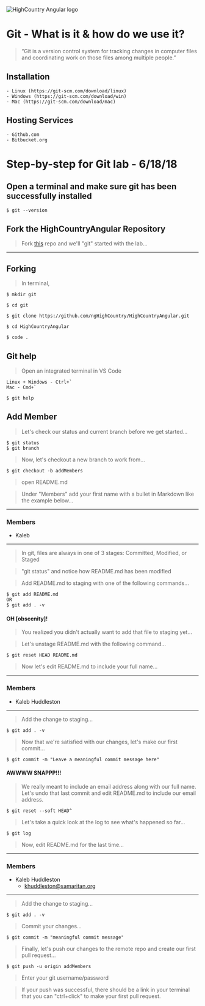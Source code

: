 ![HighCountry Angular logo](https://cdn.rawgit.com/ngHighCountry/Logo/master/ngHighCountry-with-name.svg)

# Git - What is it & how do we use it?

> “Git is a version control system for tracking changes in computer files and coordinating work on those files among multiple people.”

## Installation

    - Linux (https://git-scm.com/download/linux)
    - Windows (https://git-scm.com/download/win)
    - Mac (https://git-scm.com/download/mac)

## Hosting Services

    - Github.com
    - Bitbucket.org

# Step-by-step for Git lab - 6/18/18

## Open a terminal and make sure git has been successfully installed

```
$ git --version
```

## Fork the HighCountryAngular Repository

> Fork [this](https://github.com/ngHighCountry/HighCountryAngular.git) repo and we'll "git" started with the lab...

---

## Forking

> In terminal,

```
$ mkdir git

$ cd git

$ git clone https://github.com/ngHighCountry/HighCountryAngular.git

$ cd HighCountryAngular

$ code .
```

## Git help

> Open an integrated terminal in VS Code

```
Linux + Windows - Ctrl+`
Mac - Cmd+`
```

```
$ git help
```

## Add Member

> Let's check our status and current branch before we get started...

```
$ git status
$ git branch
```

> Now, let's checkout a new branch to work from...

```
$ git checkout -b addMembers
```

> open README.md

> Under "Members" add your first name with a bullet in Markdown like the example below...

---

### Members

- Kaleb

---

> In git, files are always in one of 3 stages: Committed, Modified, or Staged

> "git status" and notice how README.md has been modified

> Add README.md to staging with one of the following commands...

```
$ git add README.md
OR
$ git add . -v
```

#### OH [obscenity]!

> You realized you didn't actually want to add that file to staging yet...

> Let's unstage README.md with the following command...

```
$ git reset HEAD README.md
```

> Now let's edit README.md to include your full name...

---

### Members

- Kaleb Huddleston

---

> Add the change to staging...

```
$ git add . -v
```

> Now that we're satisfied with our changes, let's make our first commit...

```
$ git commit -m "Leave a meaningful commit message here"
```

#### AWWWW SNAPPP!!!

> We really meant to include an email address along with our full name.
> Let's undo that last commit and edit README.md to include our email address.

```
$ git reset --soft HEAD^
```

> Let's take a quick look at the log to see what's happened so far...

```
$ git log
```

> Now, edit README.md for the last time...

---

### Members

- Kaleb Huddleston
  - khuddleston@samaritan.org

---

> Add the change to staging...

```
$ git add . -v
```

> Commit your changes...

```
$ git commit -m "meaningful commit message"
```

> Finally, let's push our changes to the remote repo and create our first pull request...

```
$ git push -u origin addMembers
```

> Enter your git username/password

> If your push was successful, there should be a link in your terminal that you can "ctrl+click"
> to make your first pull request.
